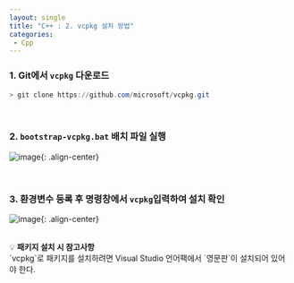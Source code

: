 ```yaml
---
layout: single
title: "C++ : 2. vcpkg 설치 방법"
categories:
 - Cpp
---
```


### 1. Git에서 `vcpkg` 다운로드

```powershell
> git clone https://github.com/microsoft/vcpkg.git
```

<br/>

### 2. `bootstrap-vcpkg.bat` 배치 파일 실행

![image](https://user-images.githubusercontent.com/38006679/137043258-26188f66-62f2-4c86-8805-09cf44a737c8.png){: .align-center}

<br/>

### 3. 환경변수 등록 후 명령창에서 `vcpkg`입력하여 설치 확인

![image](https://user-images.githubusercontent.com/38006679/137043307-7e4691f9-5395-4b7a-9181-28a8a2aebe9b.png){: .align-center}

<br/>

<div class="notice--info" markdown="1"> 
💡 <strong>패키지 설치 시 참고사항</strong><br/>
`vcpkg`로 패키지를 설치하려면 Visual Studio 언어팩에서 `영문판`이 설치되어 있어야 한다.
</div>